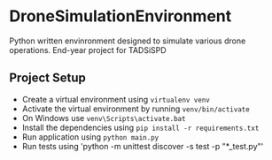 # DroneSimulationEnvironment
Python written envinronment designed to simulate various drone operations. End-year project for TADSiSPD

## Project Setup

- Create a virtual environment using `virtualenv venv`
- Activate the virtual environment by running `venv/bin/activate`
- On Windows use `venv\Scripts\activate.bat`
- Install the dependencies using `pip install -r requirements.txt`
- Run application using `python main.py`
- Run tests using 'python -m unittest discover -s test -p "*_test.py"'